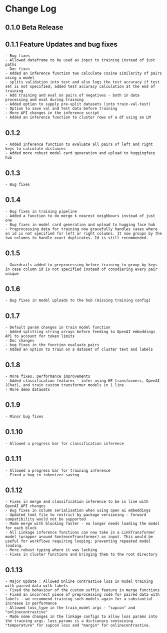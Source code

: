 # Change Log

## 0.1.0 Beta Release
## 0.1.1 Feature Updates and bug fixes
    - Bug fixes 
    - Allowed dataframe to be used as input to training instead of just paths
    - Doc fixes
    - Added an inference function two calculate cosine similarity of pairs using a model
    - splits validation into test and also logs the test accuracy if test set is not specified; added test accuracy calculation at the end of training
    - Add training and eval on pairs of negatives - both in data processing and eval during training
    - Added option to supply pre-split datasets (into train-val-test)
    - Option to save val and test data before training
    - More API changes in the inference script
    - Added an inference function to cluster rows of a df using an LM
## 0.1.2 
    - Added inference function to evaluate all pairs of left and right keys to calculate distances
    - Added more robust model card generation and upload to huggingface hub
## 0.1.3
    - Bug fixes
## 0.1.4
    - Bug fixes in training pipeline
    - Added a function to do merge k nearest neighbours instead of just one
    - Bug fixes in model card generation and upload to hugging face hub
    - Preprocessing data for training now gracefully handles cases where an id is not specified for left or right columns. It now groups by the two columns to handle exact duplicates. Id is still recommended. 
## 0.1.5
    - Guardrails added to preprocessing before training to group by keys in case column id is not specified instead of consdiering every pair unique
## 0.1.6 
    - Bug fixes in model uploads to the hub (missing training config)
## 0.1.7
    - Default param changes in train model function
    - Added splitting string arrays before feeding to OpenAI embeddings API to account for token limits
    - Doc changes
    - bug fixes in the function evaluate_pairs
    - Added an option to train on a dataset of cluster text and labels
## 0.1.8 
    - More fixes; performance improvements
    - Added classification features - infer using HF transformers, OpenAI (Chat), and train custom transformer models in 1 line
    - More demo datasets
## 0.1.9 
    - Minor bug fixes
## 0.1.10
    - Allowed a progress bar for classification inference
## 0.1.11 
    - Allowed a progress bar for training inference 
    - Fixed a bug in tokenizer saving 
## 0.1.12
    - Fixes in merge and classification inference to be in line with OpenAI API changes
    - Bug fixes in column serialisation when using open ai embeddings 
    - Updated toml file to restrict by package versioning - forward compatibility would not be supported
    - Made merge with blocking faster - no longer needs loading the model for each block
    - All Linkage inference functions can now take in a LinkTransformer model (wrapper around SentenceTransformer) as input. This would be useful for workflows requiring looping; preventing repeated model loading.
    - More robust typing where it was lacking
    - Fixes in cluster functions and bringing them to the root directory
## 0.1.13
    - Major Update : Allowed Online contrastive loss in model training with paired data with labels
    - Fixed the behaviour of the custom suffix feature in merge functions
    - Fixed an incorrect piece of preprocessing code for paired data with labels - we recommend training such models again for a substantial increase in performance
    - Allowed loss_type in the train_model args - "supcon" and "onlinecontrastive"
    - Made some changes in the linkage configs to allow loss params into the training args. loss_params is a dictionary containing "temperature" for supcon loss and "margin" for onlinecontrastive.



    
